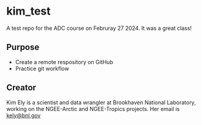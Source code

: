 # kim_test
A test repo for the ADC course on Februray 27 2024. It was a great class! 

## Purpose

- Create a remote respository on GitHub
- Practice git workflow

## Creator

Kim Ely is a scientist and data wrangler at Brookhaven National Laboratory, working on the NGEE-Arctic and NGEE-Tropics projects. Her email is kely@bnl.gov

